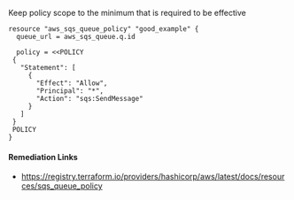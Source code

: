 
Keep policy scope to the minimum that is required to be effective

```hcl
resource "aws_sqs_queue_policy" "good_example" {
  queue_url = aws_sqs_queue.q.id

  policy = <<POLICY
 {
   "Statement": [
     {
       "Effect": "Allow",
       "Principal": "*",
       "Action": "sqs:SendMessage"
     }
   ]
 }
 POLICY
}
```

#### Remediation Links
 - https://registry.terraform.io/providers/hashicorp/aws/latest/docs/resources/sqs_queue_policy

